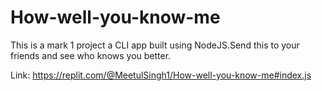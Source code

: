 # How-well-you-know-me

This is a mark 1 project a CLI app built using NodeJS.Send this to your friends and see who knows you better.

Link: https://replit.com/@MeetulSingh1/How-well-you-know-me#index.js
